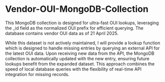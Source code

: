 # Vendor-OUI-MongoDB-Collection

This MongoDB collection is designed for ultra-fast OUI lookups, leveraging the _id field as the normalized OUI prefix for efficient querying. The database contains vendor OUI data as of 21 April 2025. 

While this dataset is not actively maintained, I will provide a lookup function which is designed to handle missing entries by querying an external API for the latest OUI data. Upon receiving new data from the API, the MongoDB collection is automatically updated with the new entry, ensuring future lookups benefit from the expanded dataset. This approach combines the speed of local database queries with the flexibility of real-time API integration for missing records.
